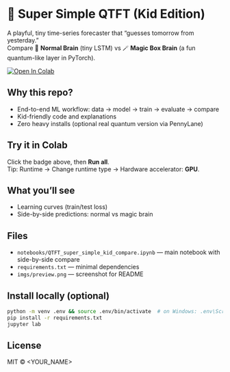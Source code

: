 
# 🎈 Super Simple QTFT (Kid Edition)

A playful, tiny time-series forecaster that “guesses tomorrow from yesterday.”  
Compare 🧠 **Normal Brain** (tiny LSTM) vs 🪄 **Magic Box Brain** (a fun quantum-like layer in PyTorch).

[![Open In Colab](https://colab.research.google.com/assets/colab-badge.svg)](https://colab.research.google.com/github/JUDAH001/QTFT/blob/main/notebooks/QTFT_super_simple_kid_compare.ipynb)


## Why this repo?
- End-to-end ML workflow: data → model → train → evaluate → compare
- Kid-friendly code and explanations
- Zero heavy installs (optional real quantum version via PennyLane)

## Try it in Colab
Click the badge above, then **Run all**.  
Tip: Runtime → Change runtime type → Hardware accelerator: **GPU**.

## What you’ll see
- Learning curves (train/test loss)
- Side-by-side predictions: normal vs magic brain

## Files
- `notebooks/QTFT_super_simple_kid_compare.ipynb` — main notebook with side-by-side compare
- `requirements.txt` — minimal dependencies
- `imgs/preview.png` — screenshot for README

## Install locally (optional)
```bash
python -m venv .env && source .env/bin/activate  # on Windows: .env\Scripts\activate
pip install -r requirements.txt
jupyter lab
```

## License
MIT © <YOUR_NAME>

